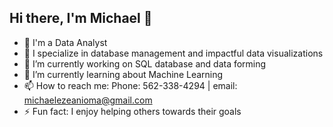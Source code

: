 ## Hi there, I'm Michael 👋

- 💼 I'm a Data Analyst
- 🌟 I specialize in database management and impactful data visualizations
- 🔭 I’m currently working on SQL database and data forming 
- 🌱 I’m currently learning about Machine Learning
- 📫 How to reach me: Phone: 562-338-4294 | email: michaelezeanioma@gmail.com
- ⚡ Fun fact: I enjoy helping others towards their goals

<!--Read about what else I'm upto on my site-->
